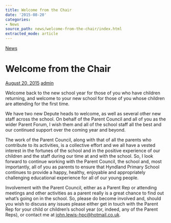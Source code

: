 ```yaml
---
title: Welcome from the Chair
date: '2015-08-20'
categories:
- News
source_path: news/welcome-from-the-chair/index.html
extracted_mode: article
---
```

[News](category/news/)

# Welcome from the Chair

[August 20, 2015](news/welcome-from-the-chair/) [admin](author/admin/)

Welcome back to the new school year for those of you who have children returning, and welcome to your new school for those of you whose children are attending for the first time.

We have two new Depute heads to welcome, as well as several other new staff across the school. On behalf of the Parent Council and all of you as the wider Parent Forum, I wish them and all of the school staff all the best and our continued support over the coming year and beyond.

The work of the Parent Council, along with that of all the parents who contribute to its activities, is a collective effort and we all have a vested interest in the fortunes of the school and in the positive experience of our children and the staff during our time at and with the school. So, I look forward to continue working with the Parent Council, the school and, most importantly, all of you as parents to ensure that Hyndland Primary School continues to provide a happy, healthy, enjoyable and appropriately challenging educational experience for all of our young people.

Involvement with the Parent Council, either as a Parent Rep or attending meetings and other activities as a parent really is a great chance to find out what’s going on in the school. So, please do become involved and, should you wish to discuss any issues please either get in touch with the Parent Rep for your child or children’s school year (or, indeed, any of the Parent Reps), or contact me at [john.lewis-hpc@hotmail.co.uk](mailto:john.lewis-hpc@hotmail.co.uk).
